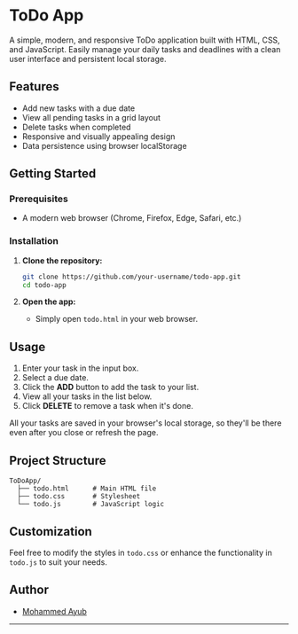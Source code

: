 # ToDo App

A simple, modern, and responsive ToDo application built with HTML, CSS, and JavaScript. Easily manage your daily tasks and deadlines with a clean user interface and persistent local storage.

## Features

- Add new tasks with a due date
- View all pending tasks in a grid layout
- Delete tasks when completed
- Responsive and visually appealing design
- Data persistence using browser localStorage

## Getting Started

### Prerequisites

- A modern web browser (Chrome, Firefox, Edge, Safari, etc.)

### Installation

1. **Clone the repository:**
   ```bash
   git clone https://github.com/your-username/todo-app.git
   cd todo-app
   ```

2. **Open the app:**
   - Simply open `todo.html` in your web browser.

## Usage

1. Enter your task in the input box.
2. Select a due date.
3. Click the **ADD** button to add the task to your list.
4. View all your tasks in the list below.
5. Click **DELETE** to remove a task when it's done.

All your tasks are saved in your browser's local storage, so they'll be there even after you close or refresh the page.

## Project Structure

```
ToDoApp/
  ├── todo.html      # Main HTML file
  ├── todo.css       # Stylesheet
  └── todo.js        # JavaScript logic
```

## Customization

Feel free to modify the styles in `todo.css` or enhance the functionality in `todo.js` to suit your needs.



## Author

- [Mohammed Ayub](https://github.com/Ayub-07)

---
